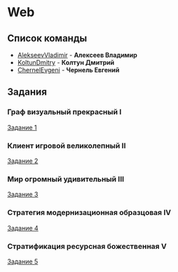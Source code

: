 # Web


## Список команды
* [AlekseevVladimir](https://github.com/AlekseevVladimir) -
**Алексеев Владимир**
* [KoltunDmitry](https://github.com/KoltunDmitry) -
**Колтун Дмитрий**
* [ChernelEvgeni](https://github.com/ChernelEvgeni) -
**Чернель Евгений**


## Задания
### Граф визуальный прекрасный I
[Задание 1](tasks/task_1.md)
### Клиент игровой великолепный II
[Задание 2](tasks/task_2.md)
### Мир огромный удивительный III
[Задание 3](tasks/task_3.md)
### Стратегия модернизационная образцовая IV
[Задание 4](tasks/task_4.md)
### Стратификация ресурсная божественная V
[Задание 5](tasks/task_5.md)
